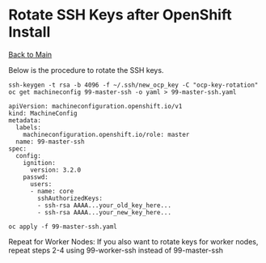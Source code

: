 # Rotate SSH Keys after OpenShift Install

[Back to Main](postinstall.md)

Below is the procedure to rotate the SSH keys. 

```shell
ssh-keygen -t rsa -b 4096 -f ~/.ssh/new_ocp_key -C "ocp-key-rotation"
oc get machineconfig 99-master-ssh -o yaml > 99-master-ssh.yaml
```

```
apiVersion: machineconfiguration.openshift.io/v1
kind: MachineConfig
metadata:
  labels:
    machineconfiguration.openshift.io/role: master
  name: 99-master-ssh
spec:
  config:
    ignition:
      version: 3.2.0
    passwd:
      users:
      - name: core
        sshAuthorizedKeys:
        - ssh-rsa AAAA...your_old_key_here...
        - ssh-rsa AAAA...your_new_key_here...
```

```shell
oc apply -f 99-master-ssh.yaml
```

Repeat for Worker Nodes: If you also want to rotate keys for worker nodes, repeat steps 2-4 using 99-worker-ssh instead of 99-master-ssh